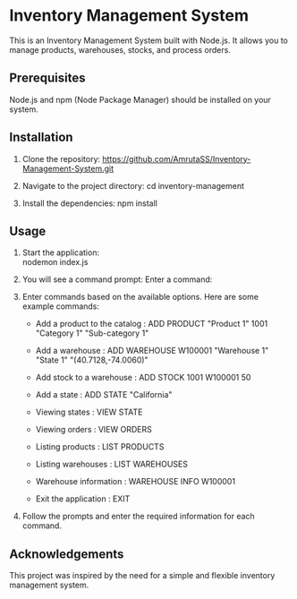 # Inventory Management System
This is an Inventory Management System built with Node.js. It allows you to manage products, warehouses, stocks, and process orders.

## Prerequisites
Node.js and npm (Node Package Manager) should be installed on your system.

## Installation
1. Clone the repository: https://github.com/AmrutaSS/Inventory-Management-System.git

2. Navigate to the project directory:
cd inventory-management

3. Install the dependencies:
npm install

## Usage
1. Start the application:  
nodemon index.js

2. You will see a command prompt:
Enter a command:

3. Enter commands based on the available options. Here are some example commands:

    * Add a product to the catalog :
        ADD PRODUCT "Product 1" 1001 "Category 1" "Sub-category 1"

    * Add a warehouse :
        ADD WAREHOUSE W100001 "Warehouse 1" "State 1" "(40.7128,-74.0060)"

    * Add stock to a warehouse :
        ADD STOCK 1001 W100001 50

    * Add a state :
        ADD STATE "California"

    * Viewing states :
        VIEW STATE

    * Viewing orders :
        VIEW ORDERS

    * Listing products :
        LIST PRODUCTS

    * Listing warehouses :
        LIST WAREHOUSES

    * Warehouse information :
        WAREHOUSE INFO W100001

    * Exit the application :
        EXIT

4. Follow the prompts and enter the required information for each command.

## Acknowledgements
This project was inspired by the need for a simple and flexible inventory management system.